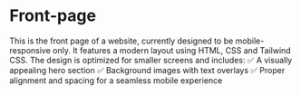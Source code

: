 # Front-page
This is the front page of a website, currently designed to be mobile-responsive only. It features a modern layout using HTML, CSS and Tailwind CSS. The design is optimized for smaller screens and includes: ✅ A visually appealing hero section ✅ Background images with text overlays ✅ Proper alignment and spacing for a seamless mobile experience  
